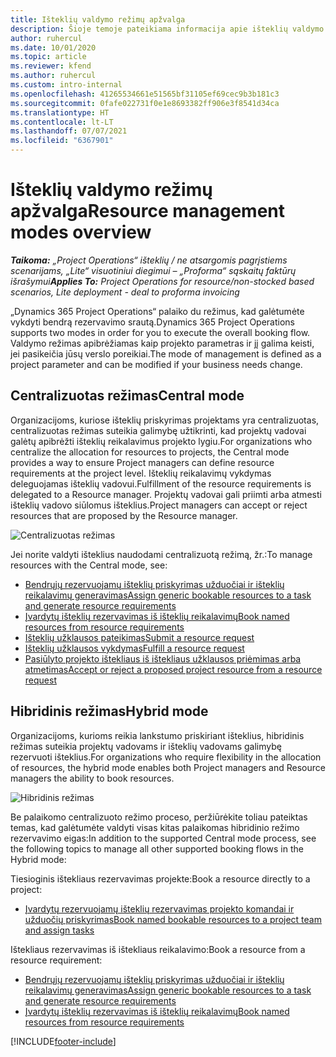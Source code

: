 ```yaml
---
title: Išteklių valdymo režimų apžvalga
description: Šioje temoje pateikiama informacija apie išteklių valdymo funkciją programoje „Dynamics 365 Project Operations“.
author: ruhercul
ms.date: 10/01/2020
ms.topic: article
ms.reviewer: kfend
ms.author: ruhercul
ms.custom: intro-internal
ms.openlocfilehash: 41265534661e51565bf31105ef69cec9b3b181c3
ms.sourcegitcommit: 0fafe022731f0e1e8693382ff906e3f8541d34ca
ms.translationtype: HT
ms.contentlocale: lt-LT
ms.lasthandoff: 07/07/2021
ms.locfileid: "6367901"
---
```

# <a name="resource-management-modes-overview"></a><span data-ttu-id="a0bea-103">Išteklių valdymo režimų apžvalga</span><span class="sxs-lookup"><span data-stu-id="a0bea-103">Resource management modes overview</span></span>

<span data-ttu-id="a0bea-104">_**Taikoma:** „Project Operations“ išteklių / ne atsargomis pagrįstiems scenarijams, „Lite“ visuotiniui diegimui – „Proforma“ sąskaitų faktūrų išrašymui_</span><span class="sxs-lookup"><span data-stu-id="a0bea-104">_**Applies To:** Project Operations for resource/non-stocked based scenarios, Lite deployment - deal to proforma invoicing_</span></span>


<span data-ttu-id="a0bea-105">„Dynamics 365 Project Operations“ palaiko du režimus, kad galėtumėte vykdyti bendrą rezervavimo srautą.</span><span class="sxs-lookup"><span data-stu-id="a0bea-105">Dynamics 365 Project Operations supports two modes in order for you to execute the overall booking flow.</span></span> <span data-ttu-id="a0bea-106">Valdymo režimas apibrėžiamas kaip projekto parametras ir jį galima keisti, jei pasikeičia jūsų verslo poreikiai.</span><span class="sxs-lookup"><span data-stu-id="a0bea-106">The mode of management is defined as a project parameter and can be modified if your business needs change.</span></span>    

## <a name="central-mode"></a><span data-ttu-id="a0bea-107">Centralizuotas režimas</span><span class="sxs-lookup"><span data-stu-id="a0bea-107">Central mode</span></span>
<span data-ttu-id="a0bea-108">Organizacijoms, kuriose išteklių priskyrimas projektams yra centralizuotas, centralizuotas režimas suteikia galimybę užtikrinti, kad projektų vadovai galėtų apibrėžti išteklių reikalavimus projekto lygiu.</span><span class="sxs-lookup"><span data-stu-id="a0bea-108">For organizations who centralize the allocation for resources to projects, the Central mode provides a way to ensure Project managers can define resource requirements at the project level.</span></span> <span data-ttu-id="a0bea-109">Išteklių reikalavimų vykdymas deleguojamas išteklių vadovui.</span><span class="sxs-lookup"><span data-stu-id="a0bea-109">Fulfillment of the resource requirements is delegated to a Resource manager.</span></span> <span data-ttu-id="a0bea-110">Projektų vadovai gali priimti arba atmesti išteklių vadovo siūlomus išteklius.</span><span class="sxs-lookup"><span data-stu-id="a0bea-110">Project managers can accept or reject resources that are proposed by the Resource manager.</span></span>

![Centralizuotas režimas](./media/resource-management-central.png)

<span data-ttu-id="a0bea-112">Jei norite valdyti išteklius naudodami centralizuotą režimą, žr.:</span><span class="sxs-lookup"><span data-stu-id="a0bea-112">To manage resources with the Central mode, see:</span></span>

- [<span data-ttu-id="a0bea-113">Bendrųjų rezervuojamų išteklių priskyrimas užduočiai ir išteklių reikalavimų generavimas</span><span class="sxs-lookup"><span data-stu-id="a0bea-113">Assign generic bookable resources to a task and generate resource requirements</span></span>](/dynamics365/project-service/assign-generic-bookable-resource)
- [<span data-ttu-id="a0bea-114">Įvardytų išteklių rezervavimas iš išteklių reikalavimų</span><span class="sxs-lookup"><span data-stu-id="a0bea-114">Book named resources from resource requirements</span></span>](/dynamics365/project-service/book-named-resource)
- [<span data-ttu-id="a0bea-115">Išteklių užklausos pateikimas</span><span class="sxs-lookup"><span data-stu-id="a0bea-115">Submit a resource request</span></span>](/dynamics365/project-service/submit-resource-request)
- [<span data-ttu-id="a0bea-116">Išteklių užklausos vykdymas</span><span class="sxs-lookup"><span data-stu-id="a0bea-116">Fulfill a resource request</span></span>](/dynamics365/project-service/resource-management-fulfill-requests)
- [<span data-ttu-id="a0bea-117">Pasiūlyto projekto ištekliaus iš ištekliaus užklausos priėmimas arba atmetimas</span><span class="sxs-lookup"><span data-stu-id="a0bea-117">Accept or reject a proposed project resource from a resource request</span></span>](/dynamics365/project-service/accept-reject-proposed-resource)

## <a name="hybrid-mode"></a><span data-ttu-id="a0bea-118">Hibridinis režimas</span><span class="sxs-lookup"><span data-stu-id="a0bea-118">Hybrid mode</span></span>
<span data-ttu-id="a0bea-119">Organizacijoms, kurioms reikia lankstumo priskiriant išteklius, hibridinis režimas suteikia projektų vadovams ir išteklių vadovams galimybę rezervuoti išteklius.</span><span class="sxs-lookup"><span data-stu-id="a0bea-119">For organizations who require flexibility in the allocation of resources, the hybrid mode enables both Project managers and Resource managers the ability to book resources.</span></span>

![Hibridinis režimas](./media/resource-management-hybrid.png)

<span data-ttu-id="a0bea-121">Be palaikomo centralizuoto režimo proceso, peržiūrėkite toliau pateiktas temas, kad galėtumėte valdyti visas kitas palaikomas hibridinio režimo rezervavimo eigas:</span><span class="sxs-lookup"><span data-stu-id="a0bea-121">In addition to the supported Central mode process, see the following topics to manage all other supported booking flows in the Hybrid mode:</span></span>

<span data-ttu-id="a0bea-122">Tiesioginis ištekliaus rezervavimas projekte:</span><span class="sxs-lookup"><span data-stu-id="a0bea-122">Book a resource directly to a project:</span></span>
- [<span data-ttu-id="a0bea-123">Įvardytų rezervuojamų išteklių rezervavimas projekto komandai ir užduočių priskyrimas</span><span class="sxs-lookup"><span data-stu-id="a0bea-123">Book named bookable resources to a project team and assign tasks</span></span>](/dynamics365/project-service/assign-named-bookable-resource)

<span data-ttu-id="a0bea-124">Ištekliaus rezervavimas iš ištekliaus reikalavimo:</span><span class="sxs-lookup"><span data-stu-id="a0bea-124">Book a resource from a resource requirement:</span></span>
- [<span data-ttu-id="a0bea-125">Bendrųjų rezervuojamų išteklių priskyrimas užduočiai ir išteklių reikalavimų generavimas</span><span class="sxs-lookup"><span data-stu-id="a0bea-125">Assign generic bookable resources to a task and generate resource requirements</span></span>](/dynamics365/project-service/assign-generic-bookable-resource)
- [<span data-ttu-id="a0bea-126">Įvardytų išteklių rezervavimas iš išteklių reikalavimų</span><span class="sxs-lookup"><span data-stu-id="a0bea-126">Book named resources from resource requirements</span></span>](/dynamics365/project-service/book-named-resource)


[!INCLUDE[footer-include](../includes/footer-banner.md)]